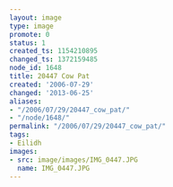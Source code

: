 ```yaml
---
layout: image
type: image
promote: 0
status: 1
created_ts: 1154210895
changed_ts: 1372159485
node_id: 1648
title: 20447 Cow Pat
created: '2006-07-29'
changed: '2013-06-25'
aliases:
- "/2006/07/29/20447_cow_pat/"
- "/node/1648/"
permalink: "/2006/07/29/20447_cow_pat/"
tags:
- Eilidh
images:
- src: image/images/IMG_0447.JPG
  name: IMG_0447.JPG
---
```


